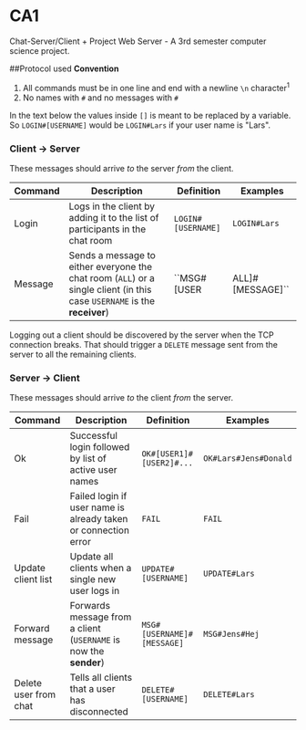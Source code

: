 # CA1
Chat-Server/Client + Project Web Server - A 3rd semester computer science project. 



##Protocol used
**Convention** 

1. All commands must be in one line and end with a newline ``\n`` character<sup>1</sup>
2. No names with ``#`` and no messages with ``#``

In the text below the values inside ``[]`` is meant to be replaced by a variable. So ``LOGIN#[USERNAME]`` would be ``LOGIN#Lars`` if your user name is "Lars".

### Client -> Server
These messages should arrive _to_ the server _from_ the client.

| Command | Description | Definition | Examples |
| ------- | ----------- | ---------- | -------- |
| Login   | Logs in the client by adding it to the list of participants in the chat room | ``LOGIN#[USERNAME]`` | ``LOGIN#Lars`` |
| Message | Sends a message to either everyone the chat room (``ALL``) or a single client (in this case ``USERNAME`` is the **receiver**) | ``MSG#[USER|ALL]#[MESSAGE]`` | ``MSG#Lars#Hej``, ``MSG#ALL#Hej`` |

Logging out a client should be discovered by the server when the TCP connection breaks. That should trigger a ``DELETE`` message sent from the server to all the remaining clients.

### Server -> Client
These messages should arrive _to_ the client _from_ the server.

| Command | Description | Definition | Examples |
| ------- | ----------- | ---------- | -------- |
| Ok | Successful login followed by list of active user names | ``OK#[USER1]#[USER2]#...`` | ``OK#Lars#Jens#Donald`` |
| Fail | Failed login if user name is already taken or connection error | ``FAIL`` | ``FAIL`` |
| Update client list | Update all clients when a single new user logs in | ``UPDATE#[USERNAME]`` | ``UPDATE#Lars`` |
| Forward message | Forwards message from a client (``USERNAME`` is now the **sender**) | ``MSG#[USERNAME]#[MESSAGE]`` | ``MSG#Jens#Hej`` |
| Delete user from chat | Tells all clients that a user has disconnected | ``DELETE#[USERNAME]`` | ``DELETE#Lars`` |

